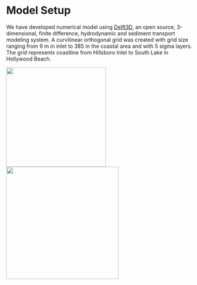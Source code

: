 <html>

  <h1>Model Setup </h1>
   <p> We have developed numerical model using <a href="https://oss.deltares.nl/web/delft3d">Delft3D</a>, an open source, 3-dimensional, finite difference, hydrodynamic and sediment transport modeling system. A curvilinear orthogonal grid was created with grid size ranging from 9 m in inlet to 385 in the coastal area and with 5 sigma layers.  The grid represents coastline from Hillsboro Inlet to South Lake in Hollywood Beach.
    </p>

  <a href="Sebastian Inlet Full Grid.jpg"> <img src="gmap6.JPG" width="266" align="justify"> </a> 
  <a href="Zoomed Grid Sebastian Inlet.jpg"> <img src="c24.JPG" width="300" align="justify"> </a> 
  
 </html>   
  
  
 
